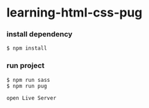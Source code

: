 # learning-html-css-pug
### install dependency
    $ npm install
### run project
    $ npm run sass
    $ npm run pug

    open Live Server